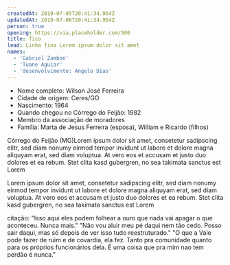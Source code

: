 ```yaml
---
createdAt: 2019-07-05T20:41:34.954Z
updatedAt: 2019-07-06T20:41:34.954Z
person: true
opening: https://via.placeholder.com/500
title: Tico
lead: Linha fina Lorem ipsum dolor sit amet
names:
  - 'Gabriel Zambon'
  - 'Tuane Aguiar'
  - 'desenvolvimento: Angelo Dias'
---
```


<div class="infos">

- Nome completo: Wilson José Ferreira
- Cidade de origem: Ceres/GO
- Nascimento: 1964
- Quando chegou no Córrego do Feijão: 1982
- Membro da associação de moradores
- Família:  Marta de Jesus Ferreira (esposa), William e Ricardo (filhos)

</div>

<span class="location">Córrego do Feijão (MG)</span>Lorem ipsum dolor sit amet, consetetur sadipscing elitr, sed diam nonumy eirmod tempor invidunt ut labore et dolore magna aliquyam erat, sed diam voluptua. At vero eos et accusam et justo duo dolores et ea rebum. Stet clita kasd gubergren, no sea takimata sanctus est Lorem

<div class="video" title="Título descritivo do vídeo para acessibilidade" data-video="zeKT_YFuU0o"></div>

Lorem ipsum dolor sit amet, consetetur sadipscing elitr, sed diam nonumy eirmod tempor invidunt ut labore et dolore magna aliquyam erat, sed diam voluptua. At vero eos et accusam et justo duo dolores et ea rebum. Stet clita kasd gubergren, no sea takimata sanctus est Lorem

<div class="video" title="Título descritivo do vídeo para acessibilidade" data-video="q1OCjKjpok0"></div>

citação: "Isso aqui eles podem folhear a ouro que nada vai apagar o que aconteceu. Nunca mais."
"Não vou aluir meu pé daqui nem tão cedo. Posso sair daqui, mas só depois de ver isso tudo reestruturado."
"O que a Vale pode fazer de ruim e de covardia, ela fez. Tanto pra comunidade quanto para os próprios funcionários dela. É uma coisa que pra mim nao tem perdão é nunca."